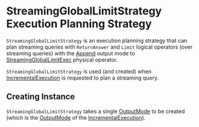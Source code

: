 # StreamingGlobalLimitStrategy Execution Planning Strategy

`StreamingGlobalLimitStrategy` is an execution planning strategy that can plan streaming queries with `ReturnAnswer` and `Limit` logical operators (over streaming queries) with the [Append](#outputMode) output mode to [StreamingGlobalLimitExec](physical-operators/StreamingGlobalLimitExec.md) physical operator.

`StreamingGlobalLimitStrategy` is used (and created) when [IncrementalExecution](IncrementalExecution.md) is requested to plan a streaming query.

## Creating Instance

`StreamingGlobalLimitStrategy` takes a single [OutputMode](OutputMode.md) to be created (which is the [OutputMode](IncrementalExecution.md#outputMode) of the [IncrementalExecution](IncrementalExecution.md)).
